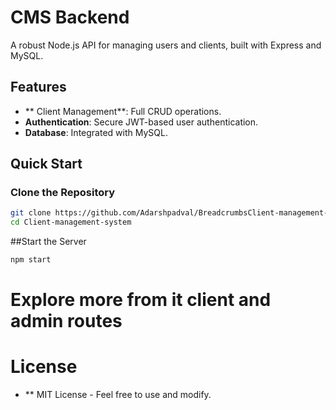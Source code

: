 # CMS Backend

A robust Node.js API for managing users and clients, built with Express and MySQL.

## Features

- ** Client Management**: Full CRUD operations.
- **Authentication**: Secure JWT-based user authentication.
- **Database**: Integrated with MySQL.

## Quick Start

### Clone the Repository

```bash
git clone https://github.com/Adarshpadval/BreadcrumbsClient-management-system.git
cd Client-management-system
```

##Start the Server
```bash
npm start
```


 # Explore more from it client and admin routes
# License
- ** MIT License - Feel free to use and modify.
